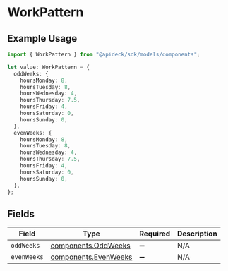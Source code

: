 # WorkPattern

## Example Usage

```typescript
import { WorkPattern } from "@apideck/sdk/models/components";

let value: WorkPattern = {
  oddWeeks: {
    hoursMonday: 8,
    hoursTuesday: 8,
    hoursWednesday: 4,
    hoursThursday: 7.5,
    hoursFriday: 4,
    hoursSaturday: 0,
    hoursSunday: 0,
  },
  evenWeeks: {
    hoursMonday: 8,
    hoursTuesday: 8,
    hoursWednesday: 4,
    hoursThursday: 7.5,
    hoursFriday: 4,
    hoursSaturday: 0,
    hoursSunday: 0,
  },
};
```

## Fields

| Field                                                        | Type                                                         | Required                                                     | Description                                                  |
| ------------------------------------------------------------ | ------------------------------------------------------------ | ------------------------------------------------------------ | ------------------------------------------------------------ |
| `oddWeeks`                                                   | [components.OddWeeks](../../models/components/oddweeks.md)   | :heavy_minus_sign:                                           | N/A                                                          |
| `evenWeeks`                                                  | [components.EvenWeeks](../../models/components/evenweeks.md) | :heavy_minus_sign:                                           | N/A                                                          |